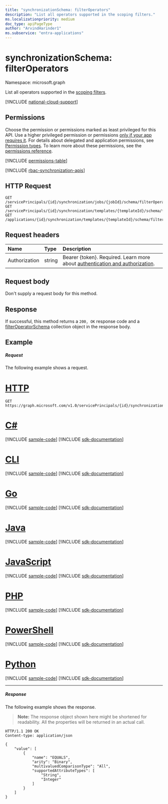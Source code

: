 ```yaml
---
title: "synchronizationSchema: filterOperators"
description: "List all operators supported in the scoping filters."
ms.localizationpriority: medium
doc_type: apiPageType
author: "ArvindHarinder1"
ms.subservice: "entra-applications"
---
```


# synchronizationSchema: filterOperators

Namespace: microsoft.graph

List all operators supported in the [scoping filters](../resources/synchronization-filter.md).

[!INCLUDE [national-cloud-support](../../includes/global-us.md)]

## Permissions
Choose the permission or permissions marked as least privileged for this API. Use a higher privileged permission or permissions [only if your app requires it](/graph/permissions-overview#best-practices-for-using-microsoft-graph-permissions). For details about delegated and application permissions, see [Permission types](/graph/permissions-overview#permission-types). To learn more about these permissions, see the [permissions reference](/graph/permissions-reference).

<!-- { "blockType": "permissions", "name": "synchronization_synchronizationschema_filteroperators" } -->
[!INCLUDE [permissions-table](../includes/permissions/synchronization-synchronizationschema-filteroperators-permissions.md)]

[!INCLUDE [rbac-synchronization-apis](../includes/rbac-for-apis/rbac-synchronization-apis.md)]

## HTTP Request
<!-- { "blockType": "ignored" } -->
```http
GET /servicePrincipals/{id}/synchronization/jobs/{jobId}/schema/filterOperators
GET /servicePrincipals/{id}/synchronization/templates/{templateId}/schema/filterOperators
GET /applications/{id}/synchronization/templates/{templateId}/schema/filterOperators
```

## Request headers

| Name           | Type    | Description|
|:---------------|:--------|:-----------|
| Authorization  | string  |Bearer {token}. Required. Learn more about [authentication and authorization](/graph/auth/auth-concepts).|

## Request body

Don't supply a request body for this method.

## Response

If successful, this method returns a `200, OK` response code and a [filterOperatorSchema](../resources/synchronization-filteroperatorschema.md) collection object in the response body.

## Example

##### Request
The following example shows a request.

# [HTTP](#tab/http)
<!-- {
  "blockType": "request",
  "name": "synchronizationschema_filteroperators"
}-->
```msgraph-interactive
GET https://graph.microsoft.com/v1.0/servicePrincipals/{id}/synchronization/jobs/{jobId}/schema/filterOperators
```

# [C#](#tab/csharp)
[!INCLUDE [sample-code](../includes/snippets/csharp/synchronizationschema-filteroperators-csharp-snippets.md)]
[!INCLUDE [sdk-documentation](../includes/snippets/snippets-sdk-documentation-link.md)]

# [CLI](#tab/cli)
[!INCLUDE [sample-code](../includes/snippets/cli/synchronizationschema-filteroperators-cli-snippets.md)]
[!INCLUDE [sdk-documentation](../includes/snippets/snippets-sdk-documentation-link.md)]

# [Go](#tab/go)
[!INCLUDE [sample-code](../includes/snippets/go/synchronizationschema-filteroperators-go-snippets.md)]
[!INCLUDE [sdk-documentation](../includes/snippets/snippets-sdk-documentation-link.md)]

# [Java](#tab/java)
[!INCLUDE [sample-code](../includes/snippets/java/synchronizationschema-filteroperators-java-snippets.md)]
[!INCLUDE [sdk-documentation](../includes/snippets/snippets-sdk-documentation-link.md)]

# [JavaScript](#tab/javascript)
[!INCLUDE [sample-code](../includes/snippets/javascript/synchronizationschema-filteroperators-javascript-snippets.md)]
[!INCLUDE [sdk-documentation](../includes/snippets/snippets-sdk-documentation-link.md)]

# [PHP](#tab/php)
[!INCLUDE [sample-code](../includes/snippets/php/synchronizationschema-filteroperators-php-snippets.md)]
[!INCLUDE [sdk-documentation](../includes/snippets/snippets-sdk-documentation-link.md)]

# [PowerShell](#tab/powershell)
[!INCLUDE [sample-code](../includes/snippets/powershell/synchronizationschema-filteroperators-powershell-snippets.md)]
[!INCLUDE [sdk-documentation](../includes/snippets/snippets-sdk-documentation-link.md)]

# [Python](#tab/python)
[!INCLUDE [sample-code](../includes/snippets/python/synchronizationschema-filteroperators-python-snippets.md)]
[!INCLUDE [sdk-documentation](../includes/snippets/snippets-sdk-documentation-link.md)]

---

##### Response
The following example shows the response.

>**Note:** The response object shown here might be shortened for readability. All the properties will be returned in an actual call.

<!-- {
  "blockType": "response",
  "truncated": true,
  "@odata.type": "microsoft.graph.filterOperatorSchema",
  "isCollection": true
} -->
```http
HTTP/1.1 200 OK
Content-type: application/json

{
    "value": [
        {
            "name": "EQUALS",
            "arity": "Binary",
            "multivaluedComparisonType": "All",
            "supportedAttributeTypes": [
                "String",
                "Integer"
            ]
        }
    ]
}
```

<!--
{
  "type": "#page.annotation",
  "description": "synchronizationSchema: filterOperators",
  "keywords": "",
  "section": "documentation",
  "tocPath": "",
  "suppressions": [
    "Error: synchronizationschema_filteroperators/container/arity:\r\n       Expected type String but actual was Binary. Property: arity, actual value: 'Binary'"
  ]
}
-->
